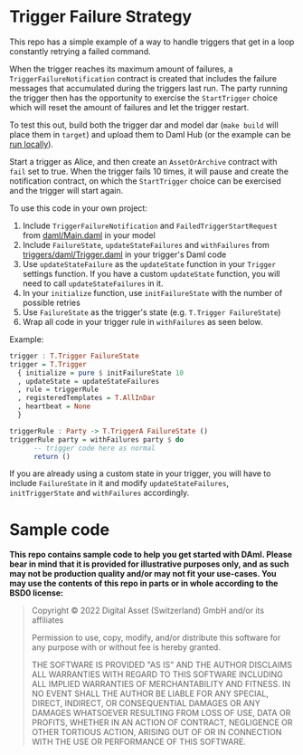 # Trigger Failure Strategy

This repo has a simple example of a way to handle triggers that get in a loop constantly retrying a failed command.

When the trigger reaches its maximum amount of failures, a `TriggerFailureNotification` contract is created
that includes the failure messages that accumulated during the triggers last run. The party running the
trigger then has the opportunity to exercise the `StartTrigger` choice which will reset the amount of failures
and let the trigger restart.

To test this out, build both the trigger dar and model dar (`make build` will place them in `target`) and upload
them to Daml Hub (or the example can be [run locally](https://docs.daml.com/triggers/index.html#run-a-no-op-trigger)).


Start a trigger as Alice, and then create an `AssetOrArchive` contract with `fail` set to true. When the
trigger fails 10 times, it will pause and create the notification contract, on which the `StartTrigger`
choice can be exercised and the trigger will start again.

To use this code in your own project:

1. Include `TriggerFailureNotification` and `FailedTriggerStartRequest` from [daml/Main.daml](daml/Main.daml) in your model
2. Include `FailureState`, `updateStateFailures` and `withFailures` from [triggers/daml/Trigger.daml](triggers/daml/Trigger.daml) in your trigger's Daml code
3. Use `updateStateFailure` as the `updateState` function in your `Trigger` settings function. If you have a custom `updateState` function, you will need to call `updateStateFailures` in it.
4. In your `initialize` function, use `initFailureState` with the number of possible retries
4. Use `FailureState` as the trigger's state (e.g. `T.Trigger FailureState`)
4. Wrap all code in your trigger rule in `withFailures` as seen below.

Example:

```haskell
trigger : T.Trigger FailureState
trigger = T.Trigger
  { initialize = pure $ initFailureState 10
  , updateState = updateStateFailures
  , rule = triggerRule
  , registeredTemplates = T.AllInDar
  , heartbeat = None
  }

triggerRule : Party -> T.TriggerA FailureState ()
triggerRule party = withFailures party $ do
      -- trigger code here as normal
      return ()
```

If you are already using a custom state in your trigger, you will have to include `FailureState` in it and
modify `updateStateFailures`, `initTriggerState` and `withFailures` accordingly.

# Sample code

**This repo contains sample code to help you get started with DAml. Please bear
in mind that it is provided for illustrative purposes only, and as such may not
be production quality and/or may not fit your use-cases. You may use the
contents of this repo in parts or in whole according to the BSD0 license:**

> Copyright © 2022 Digital Asset (Switzerland) GmbH and/or its affiliates
>
> Permission to use, copy, modify, and/or distribute this software for any purpose with or without fee is hereby granted.
>
> THE SOFTWARE IS PROVIDED "AS IS" AND THE AUTHOR DISCLAIMS ALL WARRANTIES WITH REGARD TO THIS SOFTWARE INCLUDING ALL IMPLIED WARRANTIES OF MERCHANTABILITY AND FITNESS. IN NO EVENT SHALL THE AUTHOR BE LIABLE FOR ANY SPECIAL, DIRECT, INDIRECT, OR CONSEQUENTIAL DAMAGES OR ANY DAMAGES WHATSOEVER RESULTING FROM LOSS OF USE, DATA OR PROFITS, WHETHER IN AN ACTION OF CONTRACT, NEGLIGENCE OR OTHER TORTIOUS ACTION, ARISING OUT OF OR IN CONNECTION WITH THE USE OR PERFORMANCE OF THIS SOFTWARE.
